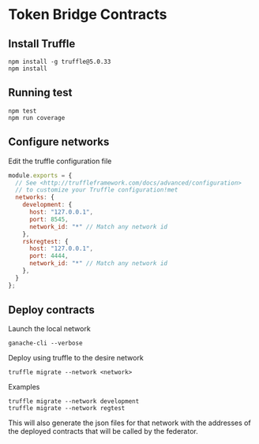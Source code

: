 # Token Bridge Contracts

## Install Truffle

```
npm install -g truffle@5.0.33
npm install
```

## Running test

```
npm test
npm run coverage
```

## Configure networks

Edit the truffle configuration file

```js
module.exports = {
  // See <http://truffleframework.com/docs/advanced/configuration>
  // to customize your Truffle configuration!met
  networks: {
    development: {
      host: "127.0.0.1",
      port: 8545,
      network_id: "*" // Match any network id
    },
    rskregtest: {
      host: "127.0.0.1",
      port: 4444,
      network_id: "*" // Match any network id
    },
  }
};
```

## Deploy contracts

Launch the local network

```
ganache-cli --verbose
```

Deploy using truffle to the desire network
```
truffle migrate --network <network>
```

Examples
```
truffle migrate --network development
truffle migrate --network regtest
```

This will also generate the json files for that network with the addresses of the deployed contracts that will be called by the federator.








